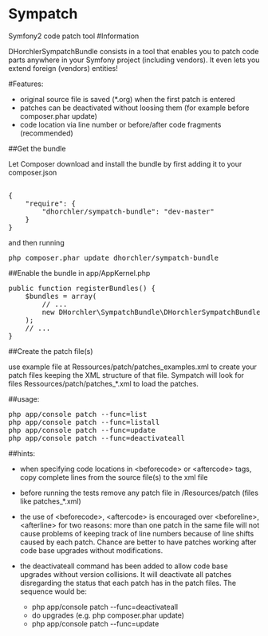 Sympatch
========

Symfony2 code patch tool
#Information

DHorchlerSympatchBundle consists in a tool that enables you to patch code parts anywhere in your Symfony project (including vendors).
It even lets you extend foreign (vendors) entities!

#Features:
- original source file is saved (*.org) when the first patch is entered
- patches can be deactivated without loosing them (for example before composer.phar update)
- code location via line number or before/after code fragments (recommended)



##Get the bundle

Let Composer download and install the bundle by first adding it to your composer.json
<pre>

{
    "require": {
        "dhorchler/sympatch-bundle": "dev-master"
    }
}
</pre>
and then running

<pre>php composer.phar update dhorchler/sympatch-bundle</pre>


##Enable the bundle
in app/AppKernel.php
<pre>
public function registerBundles() {
    $bundles = array(
        // ...
        new DHorchler\SympatchBundle\DHorchlerSympatchBundle(),
    );
    // ...
}
</pre>

##Create the patch file(s)

use example file at Ressources/patch/patches_examples.xml to create your patch files keeping the XML structure of that file.
Sympatch will look for files Ressources/patch/patches_*.xml to load the patches.


##usage:
<pre>
php app/console patch --func=list
php app/console patch --func=listall
php app/console patch --func=update
php app/console patch --func=deactivateall
</pre>


##hints:


- when specifying code locations in \<beforecode\> or \<aftercode\> tags, copy complete lines from the source file(s) to the xml file

- before running the tests remove any patch file in /Resources/patch (files like patches_*.xml)

- the use of \<beforecode\>, \<aftercode\> is encouraged over \<beforeline\>, \<afterline\> for two reasons:
  more than one patch in the same file will not cause problems of keeping track of line numbers because of line shifts caused by each patch.
  Chance are better to have patches working after code base upgrades without modifications.

- the deactivateall command has been added to allow code base upgrades without version collisions. It will deactivate all patches disregarding the status that each patch has in the patch files.
  The sequence would be:

    - php app/console patch --func=deactivateall
    - do upgrades (e.g. php composer.phar update)
    - php app/console patch --func=update
